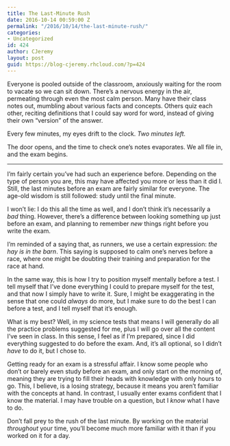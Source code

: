 ```yaml
---
title: The Last-Minute Rush
date: 2016-10-14 00:59:00 Z
permalink: "/2016/10/14/the-last-minute-rush/"
categories:
- Uncategorized
id: 424
author: CJeremy
layout: post
guid: https://blog-cjeremy.rhcloud.com/?p=424
---
```


Everyone is pooled outside of the classroom, anxiously waiting for the room to vacate so we can sit down. There&#8217;s a nervous energy in the air, permeating through even the most calm person. Many have their class notes out, mumbling about various facts and concepts. Others quiz each other, reciting definitions that I could say word for word, instead of giving their own &#8220;version&#8221; of the answer.

Every few minutes, my eyes drift to the clock. _Two minutes left._

The door opens, and the time to check one&#8217;s notes evaporates. We all file in, and the exam begins.

* * *

I&#8217;m fairly certain you&#8217;ve had such an experience before. Depending on the type of person you are, this may have affected you more or less than it did I. Still, the last minutes before an exam are fairly similar for everyone. The age-old wisdom is still followed: study until the final minute.

I won&#8217;t lie: I do this all the time as well, and I don&#8217;t think it&#8217;s necessarily a _bad_ thing. However, there&#8217;s a difference between looking something up just before an exam, and planning to remember _new_ things right before you write the exam.

I&#8217;m reminded of a saying that, as runners, we use a certain expression: _the hay is in the barn_. This saying is supposed to calm one&#8217;s nerves before a race, where one might be doubting their training and preparation for the race at hand.

In the same way, this is how I try to position myself mentally before a test. I tell myself that I&#8217;ve done everything I could to prepare myself for the test, and that now I simply have to write it. Sure, I might be exaggerating in the sense that one could _always_ do more, but I make sure to do the best I can before a test, and I tell myself that it&#8217;s enough.

What is my best? Well, in my science tests that means I will generally do all the practice problems suggested for me, plus I will go over all the content I&#8217;ve seen in class. In this sense, I feel as if I&#8217;m prepared, since I did everything suggested to do before the exam. And, it&#8217;s all optional, so I didn&#8217;t _have_ to do it, but I chose to.

Getting ready for an exam is a stressful affair. I know some people who don&#8217;t or barely even study before an exam, and only start on the morning of, meaning they are trying to fill their heads with knowledge with only hours to go. This, I believe, is a losing strategy, because it means you aren&#8217;t familiar with the concepts at hand. In contrast, I usually enter exams confident that I know the material. I may have trouble on a question, but I _know_ what I have to do.

Don&#8217;t fall prey to the rush of the last minute. By working on the material _throughout_ your time, you&#8217;ll become much more familiar with it than if you worked on it for a day.